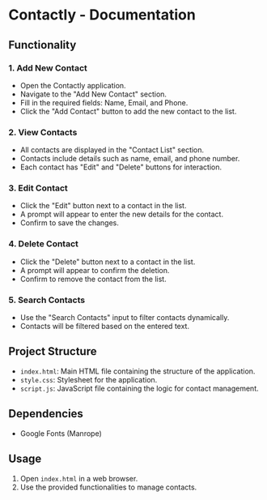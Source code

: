 # Contactly - Documentation

## Functionality

### 1. Add New Contact

- Open the Contactly application.
- Navigate to the "Add New Contact" section.
- Fill in the required fields: Name, Email, and Phone.
- Click the "Add Contact" button to add the new contact to the list.

### 2. View Contacts

- All contacts are displayed in the "Contact List" section.
- Contacts include details such as name, email, and phone number.
- Each contact has "Edit" and "Delete" buttons for interaction.

### 3. Edit Contact

- Click the "Edit" button next to a contact in the list.
- A prompt will appear to enter the new details for the contact.
- Confirm to save the changes.

### 4. Delete Contact

- Click the "Delete" button next to a contact in the list.
- A prompt will appear to confirm the deletion.
- Confirm to remove the contact from the list.

### 5. Search Contacts

- Use the "Search Contacts" input to filter contacts dynamically.
- Contacts will be filtered based on the entered text.

## Project Structure

- `index.html`: Main HTML file containing the structure of the application.
- `style.css`: Stylesheet for the application.
- `script.js`: JavaScript file containing the logic for contact management.

## Dependencies

- Google Fonts (Manrope)

## Usage

1. Open `index.html` in a web browser.
2. Use the provided functionalities to manage contacts.

